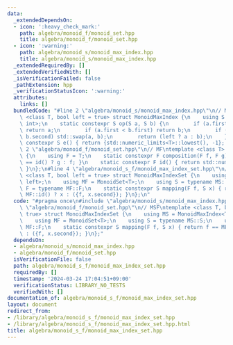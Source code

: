 ```yaml
---
data:
  _extendedDependsOn:
  - icon: ':heavy_check_mark:'
    path: algebra/monoid_f/monoid_set.hpp
    title: algebra/monoid_f/monoid_set.hpp
  - icon: ':warning:'
    path: algebra/monoid_s/monoid_max_index.hpp
    title: algebra/monoid_s/monoid_max_index.hpp
  _extendedRequiredBy: []
  _extendedVerifiedWith: []
  _isVerificationFailed: false
  _pathExtension: hpp
  _verificationStatusIcon: ':warning:'
  attributes:
    links: []
  bundledCode: "#line 2 \"algebra/monoid_s/monoid_max_index.hpp\"\n// MS\ntemplate\
    \ <class T, bool left = true> struct MonoidMaxIndex {\n    using S = std::pair<T,\
    \ int>;\n    static constexpr S op(S a, S b) {\n        if (a.first > b.first)\
    \ return a;\n        if (a.first < b.first) return b;\n        if (a.second >\
    \ b.second) std::swap(a, b);\n        return (left ? a : b);\n    }\n    static\
    \ constexpr S e() { return {std::numeric_limits<T>::lowest(), -1}; }\n};\n#line\
    \ 2 \"algebra/monoid_f/monoid_set.hpp\"\n// MF\ntemplate <class T> struct MonoidSet\
    \ {\n    using F = T;\n    static constexpr F composition(F f, F g) { return f\
    \ == id() ? g : f; }\n    static constexpr F id() { return std::numeric_limits<F>::max();\
    \ }\n};\n#line 4 \"algebra/monoid_s_f/monoid_max_index_set.hpp\"\n// MSF\ntemplate\
    \ <class T, bool left = true> struct MonoidMaxIndexSet {\n    using MS = MonoidMaxIndex<T,\
    \ left>;\n    using MF = MonoidSet<T>;\n    using S = typename MS::S;\n    using\
    \ F = typename MF::F;\n    static constexpr S mapping(F f, S x) { return f ==\
    \ MF::id() ? x : ({f, x.second}); }\n};\n"
  code: "#pragma once\n#include \"algebra/monoid_s/monoid_max_index.hpp\"\n#include\
    \ \"algebra/monoid_f/monoid_set.hpp\"\n// MSF\ntemplate <class T, bool left =\
    \ true> struct MonoidMaxIndexSet {\n    using MS = MonoidMaxIndex<T, left>;\n\
    \    using MF = MonoidSet<T>;\n    using S = typename MS::S;\n    using F = typename\
    \ MF::F;\n    static constexpr S mapping(F f, S x) { return f == MF::id() ? x\
    \ : ({f, x.second}); }\n};"
  dependsOn:
  - algebra/monoid_s/monoid_max_index.hpp
  - algebra/monoid_f/monoid_set.hpp
  isVerificationFile: false
  path: algebra/monoid_s_f/monoid_max_index_set.hpp
  requiredBy: []
  timestamp: '2024-03-24 17:04:51+09:00'
  verificationStatus: LIBRARY_NO_TESTS
  verifiedWith: []
documentation_of: algebra/monoid_s_f/monoid_max_index_set.hpp
layout: document
redirect_from:
- /library/algebra/monoid_s_f/monoid_max_index_set.hpp
- /library/algebra/monoid_s_f/monoid_max_index_set.hpp.html
title: algebra/monoid_s_f/monoid_max_index_set.hpp
---
```

